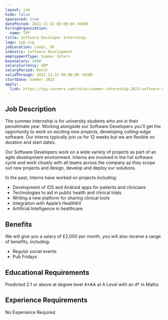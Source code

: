 ```yaml
---
layout: job
hide: false
sponsored: true
datePosted: 2021-11-22 03:00:00 +0100
hiringOrganization:
  name: TPP
title: Software Developer Internship
logo: tpp.svg
jobLocation: Leeds, UK
industry: Software Development
employmentType: Summer Intern
baseSalary: 2000
salaryCurrency: GBP
salaryPeriod: Month
validThrough: 2022-12-31 00:00:00 +0100
startDate: Summer 2023
apply:
  link: https://tpp-careers.com/roles/summer-internship-2023-software-developer/
---
```


## Job Description
The summer internship is for university students who are in their penultimate year. Working alongside our Software Developers you’ll get the opportunity to work on exciting new projects, developing cutting-edge software. Our interns typically join us for 12 weeks but we are flexible on duration and start dates.

Our Software Developers work on a wide variety of projects as part of an agile development environment. Interns are involved in the full software cycle and work closely with all teams across the company as they scope out new projects and design, develop and deploy our solutions.

In the past, interns have worked on projects including:
* Development of iOS and Android apps for patients and clinicians
* Technologies to aid in public health and clinical trials
* Writing a new platform for sharing clinical tools
* Integration with Apple’s HealthKit
* Artificial Intelligence in healthcare

## Benefits
We will give you a salary of £2,000 per month, you will also receive a range of benefits, including:
* Regular social events
* Pub Fridays

## Educational Requirements
Predicted 2:1 or above at degree level
A\*AA at A Level with an A\* in Maths

## Experience Requirements
No Experience Required
